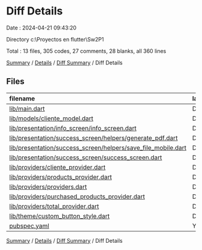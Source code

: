 # Diff Details

Date : 2024-04-21 09:43:20

Directory c:\\Proyectos en flutter\\Sw2P1

Total : 13 files,  305 codes, 27 comments, 28 blanks, all 360 lines

[Summary](results.md) / [Details](details.md) / [Diff Summary](diff.md) / Diff Details

## Files
| filename | language | code | comment | blank | total |
| :--- | :--- | ---: | ---: | ---: | ---: |
| [lib/main.dart](/lib/main.dart) | Dart | 4 | 0 | 0 | 4 |
| [lib/models/cliente_model.dart](/lib/models/cliente_model.dart) | Dart | 12 | 0 | 2 | 14 |
| [lib/presentation/info_screen/info_screen.dart](/lib/presentation/info_screen/info_screen.dart) | Dart | 60 | 0 | 9 | 69 |
| [lib/presentation/success_screen/helpers/generate_pdf.dart](/lib/presentation/success_screen/helpers/generate_pdf.dart) | Dart | 134 | 24 | 8 | 166 |
| [lib/presentation/success_screen/helpers/save_file_mobile.dart](/lib/presentation/success_screen/helpers/save_file_mobile.dart) | Dart | 25 | 2 | 0 | 27 |
| [lib/presentation/success_screen/success_screen.dart](/lib/presentation/success_screen/success_screen.dart) | Dart | 33 | 0 | 0 | 33 |
| [lib/providers/cliente_provider.dart](/lib/providers/cliente_provider.dart) | Dart | 12 | 0 | 5 | 17 |
| [lib/providers/products_provider.dart](/lib/providers/products_provider.dart) | Dart | 3 | 0 | 1 | 4 |
| [lib/providers/providers.dart](/lib/providers/providers.dart) | Dart | 1 | 0 | 0 | 1 |
| [lib/providers/purchased_products_provider.dart](/lib/providers/purchased_products_provider.dart) | Dart | 3 | 0 | 1 | 4 |
| [lib/providers/total_provider.dart](/lib/providers/total_provider.dart) | Dart | 3 | 0 | 1 | 4 |
| [lib/theme/custom_button_style.dart](/lib/theme/custom_button_style.dart) | Dart | 12 | 1 | 1 | 14 |
| [pubspec.yaml](/pubspec.yaml) | YAML | 3 | 0 | 0 | 3 |

[Summary](results.md) / [Details](details.md) / [Diff Summary](diff.md) / Diff Details